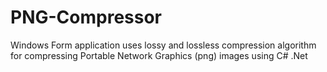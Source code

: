 # PNG-Compressor
Windows Form application uses lossy and lossless compression algorithm for compressing Portable Network Graphics (png) images using C# .Net
